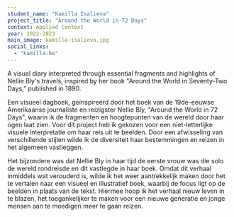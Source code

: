 ```yaml
---
student_name: "Kamilla Isalieva"
project_title: "Around the World in 72 Days"
context: Applied Context
year: 2022-2023
main_image: kamilla-isalieva.jpg
social_links:
  - "kamilla.be"
---
```

A visual diary interpreted through essential fragments and highlights of Nellie Bly's travels, inspired by her book "Around the World in Seventy-Two Days," published in 1890.

Een visueel dagboek, geïnspireerd door het boek van de 19de-eeuwse Amerikaanse journaliste en reizigster Nellie Bly, "Around the World in 72 Days", waarin ik de fragmenten en hoogtepunten van de wereld door haar ogen laat zien. Voor dit project heb ik gekozen voor een niet-letterlijke visuele interpretatie om haar reis uit te beelden. Door een afwisseling van verschillende stijlen wilde ik de diversiteit haar bestemmingen en reizen in het algemeen vastleggen.

Het bijzondere was dat Nellie Bly in haar tijd de eerste vrouw was die solo de wereld rondreisde en dit vastlegde in haar boek. Omdat dit verhaal inmiddels wat verouderd is, wilde ik het weer aantrekkelijk maken door het te vertalen naar een visueel en illustratief boek, waarbij de focus ligt op de beelden in plaats van de tekst. Hiermee hoop ik het verhaal nieuw leven in te blazen, het toegankelijker te maken voor een nieuwe generatie en jonge mensen aan te moedigen meer te gaan reizen.